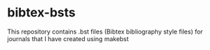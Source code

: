bibtex-bsts
===========

This repository contains .bst files (Bibtex bibliography style files) for journals that I have created using makebst
